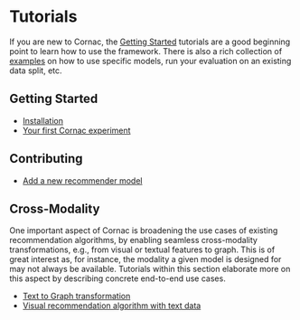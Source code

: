 # Tutorials

If you are new to Cornac, the [Getting Started](#getting-started) tutorials are a good beginning point to learn how to use the framework. There is also a rich collection of [examples](../examples#cornac-examples-directory) on how to use specific models, run your evaluation on an existing data split, etc.

## Getting Started

- [Installation](../README.md#installation)
- [Your first Cornac experiment](../README.md#getting-started-your-first-cornac-experiment)  

## Contributing

- [Add a new recommender model](./add_model.md)

## Cross-Modality

One important aspect of Cornac is broadening the use cases of existing recommendation algorithms, by enabling seamless cross-modality transformations, e.g., from visual or textual features to graph. This is of great interest as, for instance, the modality a given model is designed for may not always be available. Tutorials within this section elaborate more on this aspect by describing concrete end-to-end use cases. 

- [Text to Graph transformation](./text_to_graph.ipynb)
- [Visual recommendation algorithm with text data](./vbpr_text.ipynb)